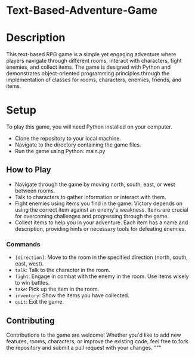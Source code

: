 # Text-Based-Adventure-Game

# Description
This text-based RPG game is a simple yet engaging adventure where players navigate through different rooms, interact with characters, fight enemies, and collect items. The game is designed with Python and demonstrates object-oriented programming principles through the implementation of classes for rooms, characters, enemies, friends, and items.

# Setup
To play this game, you will need Python installed on your computer.

- Clone the repository to your local machine.
- Navigate to the directory containing the game files.
- Run the game using Python: main.py

## How to Play
- Navigate through the game by moving north, south, east, or west between rooms.
- Talk to characters to gather information or interact with them.
- Fight enemies using items you find in the game. Victory depends on using the correct item against an enemy's weakness. Items are crucial for overcoming challenges and progressing through the game.
- Collect items to help you in your adventure. Each item has a name and description, providing hints or necessary tools for defeating enemies.

### Commands
- `[direction]`: Move to the room in the specified direction (north, south, east, west).
- `talk`: Talk to the character in the room.
- `fight`: Engage in combat with the enemy in the room. Use items wisely to win battles.
- `take`: Pick up the item in the room.
- `inventory`: Show the items you have collected.
- `quit`: Exit the game.

## Contributing
Contributions to the game are welcome! Whether you'd like to add new features, rooms, characters, or improve the existing code, feel free to fork the repository and submit a pull request with your changes.
"""

